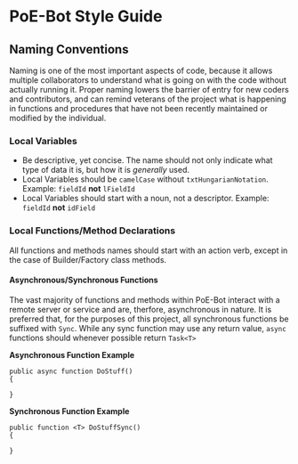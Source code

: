 # PoE-Bot Style Guide

## Naming Conventions

Naming is one of the most important aspects of code, because it allows multiple collaborators to understand what is going on with the code without actually running it. Proper naming lowers the barrier of entry for new coders and contributors, and can remind veterans of the project what is happening in functions and procedures that have not been recently maintained or modified by the individual. 

### Local Variables

* Be descriptive, yet concise. The name should not only indicate what type of data it is, but how it is *generally* used.
* Local Variables should be `camelCase` without `txtHungarianNotation`. Example: `fieldId` **not** `lFieldId`
* Local Variables should start with a noun, not a descriptor. Example: `fieldId` **not** `idField`

### Local Functions/Method Declarations

All functions and methods names should start with an action verb, except in the case of Builder/Factory class methods.

#### Asynchronous/Synchronous Functions

The vast majority of functions and methods within PoE-Bot interact with a remote server or service and are, therfore, asynchronous in nature. It is preferred that, for the purposes of this project, all synchronous functions be suffixed with `Sync`. While any sync function may use any return value, `async` functions should whenever possible return `Task<T>`

**Asynchronous Function Example**
```
public async function DoStuff() 
{

}
```

**Synchronous Function Example**
```
public function <T> DoStuffSync()
{

}
```
